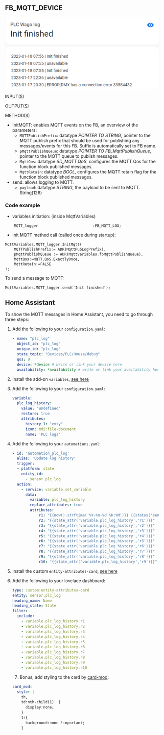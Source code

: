 ## FB_MQTT_DEVICE


![](../_img/mqtt_log_in_ha.png)

INPUT(S)


OUTPUT(S)


METHOD(S)
- InitMQTT: enables MQTT events on the FB, an overview of the parameters:
    - `MQTTPublishPrefix`: datatype *POINTER TO STRING*, pointer to the MQTT publish prefix that should be used for publishing any messages/events for this FB. Suffix is automatically set to FB name. 
    - `pMqttPublishQueue`: datatype *POINTER TO FB_MqttPublishQueue*, pointer to the MQTT queue to publish messages.
    - `MqttQos`: datatype *SD_MQTT.QoS*, configures the MQTT Qos for the function block published messages.  
    - `MqttRetain`: datatype *BOOL*, configures the MQTT retain flag for the function block published messages.
- send: allows logging to MQTT. 
    - `payload`: datatype *STRING*, the payload to be sent to MQTT. String(128)

### __Code example__
- variables initiation: (inside MqttVariables)
```
	MQTT_logger							:FB_MQTT_LOG;
```

- Init MQTT method call (called once during startup):
```
MqttVariables.MQTT_logger.InitMqtt(
	MQTTPublishPrefix:= ADR(MqttPubLogPrefix),											
	pMqttPublishQueue := ADR(MqttVariables.fbMqttPublishQueue),				
	MqttQos:=MQTT.QoS.ExactlyOnce, 
	MqttRetain:=FALSE											
);
```

To send a message to MQTT:
```
MqttVariables.MQTT_logger.send('Init finished');
```

##  Home Assistant

To show the MQTT messages in Home Assistant, you need to go through three steps:
1. Add the following to your `configuration.yaml`:
    ```yaml
    - name: "plc_log"
      object_id: "plc_log"
      unique_id: "plc_log"
      state_topic: "Devices/PLC/House/debug"
      qos: 0
      device: *device # write or link your device here
      availability: *availability # write or link your availability here
    ```
1. Install the add-on `variables`, [see here](https://github.com/Wibias/hass-variables)
2. Add the following to your `configuration.yaml`:
    ```yaml
    variable:
      plc_log_history:
        value: 'undefined'
        restore: true
        attributes:
          history_1: "emty"
          icon: mdi:file-document
          name: 'PLC logs'
    ```

3. Add the following to your `automations.yaml`:
    ```yaml
    - id: 'automation_plc_log'
      alias: 'Update log history'
      trigger:
      - platform: state
        entity_id:
          - sensor.plc_log
      action:
        - service: variable.set_variable
          data:
            variable: plc_log_history
            replace_attributes: true
            attributes:
                r1: "{{now().strftime('%Y-%m-%d %H:%M')}} {{states('sensor.plc_log')}}"
                r2: "{{state_attr('variable.plc_log_history','r1')}}"
                r3: "{{state_attr('variable.plc_log_history','r2')}}"
                r4: "{{state_attr('variable.plc_log_history','r3')}}"
                r5: "{{state_attr('variable.plc_log_history','r4')}}"
                r6: "{{state_attr('variable.plc_log_history','r5')}}"
                r7: "{{state_attr('variable.plc_log_history','r6')}}"
                r8: "{{state_attr('variable.plc_log_history','r7')}}"
                r9: "{{state_attr('variable.plc_log_history','r8')}}"
                r10: "{{state_attr('variable.plc_log_history','r9')}}"
    ```
    
1. Install the custom `entity-attributes-card`, [see here](https://github.com/custom-cards/entity-attributes-card)
4. Add the following to your lovelace dashboard:
    ```yaml
    type: custom:entity-attributes-card
    entity: sensor.plc_log
    heading_name: Name
    heading_state: State
    filter:
      include:
        - variable.plc_log_history.r1
        - variable.plc_log_history.r2
        - variable.plc_log_history.r3
        - variable.plc_log_history.r4
        - variable.plc_log_history.r5
        - variable.plc_log_history.r6
        - variable.plc_log_history.r7
        - variable.plc_log_history.r8
        - variable.plc_log_history.r9
        - variable.plc_log_history.r10
    ```	
    7. Bonus, add styling to the card by [card-mod](https://github.com/thomasloven/lovelace-card-mod):
    ```yaml
    card_mod:
      style: |
        th,
        td:nth-child(1)  {
          display:none;
        }
        tr{
          background:none !important;
        }
    ```
